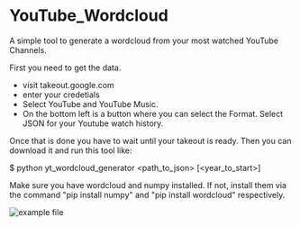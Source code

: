 # YouTube_Wordcloud
A simple tool to generate a wordcloud from your most watched YouTube Channels.

First you need to get the data.
* visit takeout.google.com
* enter your credetials
* Select YouTube and YouTube Music.
* On the bottom left is a button where you can select the Format. Select JSON for your Youtube watch history.

Once that is done you have to wait until your takeout is ready. Then you can download it and run this tool like:

$ python yt_wordcloud_generator <path_to_json> [<year_to_start>] 

Make sure you have wordcloud and numpy installed. If not, install them via the command "pip install numpy" and "pip install wordcloud" respectively.

![example file](https://user-images.githubusercontent.com/5473047/42466218-8cb53d3c-83ae-11e8-8e53-bae3669f959c.png "example file")
